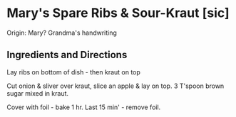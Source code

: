 # Mary's Spare Ribs & Sour-Kraut [sic]

Origin: Mary? Grandma's handwriting

## Ingredients and Directions

Lay ribs on bottom of dish - then kraut on top

Cut onion & sliver over kraut, slice an apple & lay on top. 3 T'spoon brown sugar mixed in kraut.

Cover with foil - bake 1 hr. Last 15 min' - remove foil.